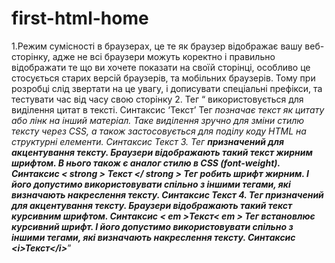 # first-html-home
1.Режим сумісності в браузерах, це те як браузер відображає вашу веб-сторінку, адже не всі браузери можуть коректно і правильно відображати те що  ви хочете показати на своїй сторінці, особливо це стосується старих версій браузерів, та мобільних браузерів. Тому при розробці слід звертати на це увагу, і дописувати спеціальні префікси, та тестувати час від часу свою сторінку
2. Тег  <q>  використовується для виділення цитат в тексті. 
 Синтаксис   <q>Текст</q>
Тег <cite> позначає текст як цитату або лінк на інший матеріал. Таке виділення зручно для зміни стилю тексту через CSS, а також застосовується для поділу коду HTML на структурні елементи. 
Синтаксис  <cite> Текст </cite>
3. Тег <strong> призначений для акцентування тексту. Браузери відображають такий текст жирним шрифтом. В нього також є аналог стилю в CSS (font-weight).
Синтаксис  < strong > Текст </ strong >
Тег <b>  робить шрифт жирним. І його допустимо використовувати спільно з іншими тегами, які визначають накреслення тексту.
Синтаксис  <b>Текст</b>
4. Тег <em> призначений для акцентування тексту. Браузери відображають такий текст курсивним шрифтом.
Синтаксис  < em >Текст< em >
Тег <i> встановлює курсивний шрифт. І його допустимо використовувати спільно з іншими тегами, які визначають накреслення тексту.
Синтаксис  <і>Текст</і>


